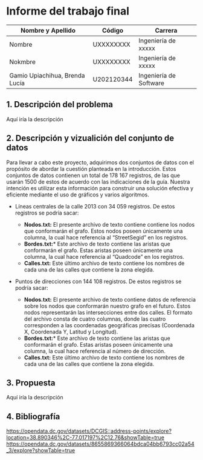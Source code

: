 # Informe del trabajo final

| Nombre y Apellido      | Código | Carrera |
| ---------------------- | ------ | ------- |
| Nombre    | UXXXXXXXX | Ingeniería de xxxxx|
| Nokmbre   | UXXXXXXXX | Ingeniería de xxxxx|
| Gamio Upiachihua, Brenda Lucía | U202120344 | Ingeniería de Software |

## 1. Descripción del problema
Aquí iría la descripción

## 2. Descripción y vizualición del conjunto de datos
Para llevar a cabo este proyecto, adquirimos dos conjuntos de datos con el propósito de abordar la cuestión planteada en la introducción. Estos conjuntos de datos contienen un total de 178 167 registros, de las que usarán 1500 de estos de acuerdo con las indicaciones de la guía. Nuestra intención es utilizar esta información para construir una solución efectiva y eficiente mediante el uso de gráficos y varios algoritmos.
* Líneas centrales de la calle 2013 con 34 059 registros. De estos registros se podría sacar:
  
  - **Nodos.txt:**
  El presente archivo de texto contiene contiene los nodos que conformarán el grafo. Estos nodos poseen únicamente una columna, la cual hace referencia al “StreetSegid” en los registros.
  - **Bordes.txt:***
  Este archivo de texto contiene las aristas que conformarán el grafo. Estas aristas poseen únicamente una columna, la cual hace referencia al “Quadcode” en los registros.
  - **Calles.txt:**
  Este último archivo de texto contiene los nombres de cada una de las calles que contiene la zona elegida.

* Puntos de direcciones con 144 108 registros. De estos registros se podría sacar:
  
    - **Nodos.txt:**
  El presente archivo de texto contiene datos de referencia sobre los nodos que conformarán nuestro grafo en el futuro. Estos nodos representarán las intersecciones entre dos calles. El formato del archivo consta de cuatro columnas, donde las cuatro corresponden a las coordenadas geográficas precisas (Coordenada X, Coordenada Y, Latitud y Longitud).
  - **Bordes.txt:***
  Este archivo de texto contiene las aristas que conformarán el grafo. Estas aristas poseen únicamente una columna, la cual hace referencia al número de dirección. 
  - **Calles.txt:**
  Este último archivo de texto contiene los nombres de cada una de las calles que contiene la zona elegida.


## 3. Propuesta
Aquí iría la descripción

## 4. Bibliografía
<https://opendata.dc.gov/datasets/DCGIS::address-points/explore?location=38.890346%2C-77.017197%2C12.76&showTable=true>
<https://opendata.dc.gov/datasets/8655869366064bdca04bb6793cc02a54_3/explore?showTable=true>
